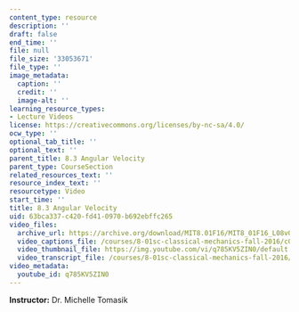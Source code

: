 ```yaml
---
content_type: resource
description: ''
draft: false
end_time: ''
file: null
file_size: '33053671'
file_type: ''
image_metadata:
  caption: ''
  credit: ''
  image-alt: ''
learning_resource_types:
- Lecture Videos
license: https://creativecommons.org/licenses/by-nc-sa/4.0/
ocw_type: ''
optional_tab_title: ''
optional_text: ''
parent_title: 8.3 Angular Velocity
parent_type: CourseSection
related_resources_text: ''
resource_index_text: ''
resourcetype: Video
start_time: ''
title: 8.3 Angular Velocity
uid: 63bca337-c420-fd41-0970-b692ebffc265
video_files:
  archive_url: https://archive.org/download/MIT8.01F16/MIT8_01F16_L08v03_360p.mp4
  video_captions_file: /courses/8-01sc-classical-mechanics-fall-2016/c022db6f0ebc5471b627c77f88fb0bb6_q785KV5ZIN0.vtt
  video_thumbnail_file: https://img.youtube.com/vi/q785KV5ZIN0/default.jpg
  video_transcript_file: /courses/8-01sc-classical-mechanics-fall-2016/d237dc352aa70b53a03f98ee7b1f5167_q785KV5ZIN0.pdf
video_metadata:
  youtube_id: q785KV5ZIN0
---
```

**Instructor:** Dr. Michelle Tomasik